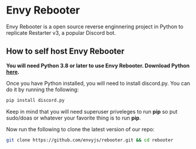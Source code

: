 # Envy Rebooter
Envy Rebooter is a open source reverse enginnering project in Python to replicate Restarter v3, a popular Discord bot.
## How to self host Envy Rebooter
**You will need Python 3.8 or later to use Envy Rebooter. Download Python [here](https://www.python.org/).**

Once you have Python installed, you will need to install discord.py. You can do it by running the following:
```bash
pip install discord.py
```
Keep in mind that you will need superuser priveleges to run **pip** so put sudo/doas or whatever your favorite thing is to run **pip**.

Now run the following to clone the latest version of our repo:
```bash
git clone https://github.com/envyjs/rebooter.git && cd rebooter
```

